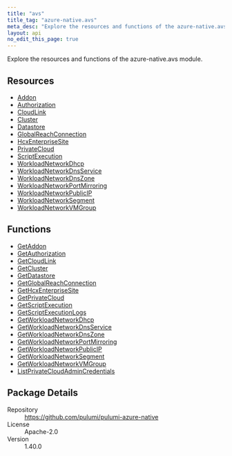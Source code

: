 ```yaml
---
title: "avs"
title_tag: "azure-native.avs"
meta_desc: "Explore the resources and functions of the azure-native.avs module."
layout: api
no_edit_this_page: true
---
```


<!-- WARNING: this file was generated by Pulumi Docs Generator. -->
<!-- Do not edit by hand unless you're certain you know what you are doing! -->

Explore the resources and functions of the azure-native.avs module.

<h2 id="resources">Resources</h2>
<ul class="api">
    <li><a href="addon" title="Addon"><span class="api-symbol api-symbol--resource"></span>Addon</a></li>
    <li><a href="authorization" title="Authorization"><span class="api-symbol api-symbol--resource"></span>Authorization</a></li>
    <li><a href="cloudlink" title="CloudLink"><span class="api-symbol api-symbol--resource"></span>CloudLink</a></li>
    <li><a href="cluster" title="Cluster"><span class="api-symbol api-symbol--resource"></span>Cluster</a></li>
    <li><a href="datastore" title="Datastore"><span class="api-symbol api-symbol--resource"></span>Datastore</a></li>
    <li><a href="globalreachconnection" title="GlobalReachConnection"><span class="api-symbol api-symbol--resource"></span>GlobalReachConnection</a></li>
    <li><a href="hcxenterprisesite" title="HcxEnterpriseSite"><span class="api-symbol api-symbol--resource"></span>HcxEnterpriseSite</a></li>
    <li><a href="privatecloud" title="PrivateCloud"><span class="api-symbol api-symbol--resource"></span>PrivateCloud</a></li>
    <li><a href="scriptexecution" title="ScriptExecution"><span class="api-symbol api-symbol--resource"></span>ScriptExecution</a></li>
    <li><a href="workloadnetworkdhcp" title="WorkloadNetworkDhcp"><span class="api-symbol api-symbol--resource"></span>WorkloadNetworkDhcp</a></li>
    <li><a href="workloadnetworkdnsservice" title="WorkloadNetworkDnsService"><span class="api-symbol api-symbol--resource"></span>WorkloadNetworkDnsService</a></li>
    <li><a href="workloadnetworkdnszone" title="WorkloadNetworkDnsZone"><span class="api-symbol api-symbol--resource"></span>WorkloadNetworkDnsZone</a></li>
    <li><a href="workloadnetworkportmirroring" title="WorkloadNetworkPortMirroring"><span class="api-symbol api-symbol--resource"></span>WorkloadNetworkPortMirroring</a></li>
    <li><a href="workloadnetworkpublicip" title="WorkloadNetworkPublicIP"><span class="api-symbol api-symbol--resource"></span>WorkloadNetworkPublicIP</a></li>
    <li><a href="workloadnetworksegment" title="WorkloadNetworkSegment"><span class="api-symbol api-symbol--resource"></span>WorkloadNetworkSegment</a></li>
    <li><a href="workloadnetworkvmgroup" title="WorkloadNetworkVMGroup"><span class="api-symbol api-symbol--resource"></span>WorkloadNetworkVMGroup</a></li>
</ul>

<h2 id="functions">Functions</h2>
<ul class="api">
    <li><a href="getaddon" title="GetAddon"><span class="api-symbol api-symbol--function"></span>GetAddon</a></li>
    <li><a href="getauthorization" title="GetAuthorization"><span class="api-symbol api-symbol--function"></span>GetAuthorization</a></li>
    <li><a href="getcloudlink" title="GetCloudLink"><span class="api-symbol api-symbol--function"></span>GetCloudLink</a></li>
    <li><a href="getcluster" title="GetCluster"><span class="api-symbol api-symbol--function"></span>GetCluster</a></li>
    <li><a href="getdatastore" title="GetDatastore"><span class="api-symbol api-symbol--function"></span>GetDatastore</a></li>
    <li><a href="getglobalreachconnection" title="GetGlobalReachConnection"><span class="api-symbol api-symbol--function"></span>GetGlobalReachConnection</a></li>
    <li><a href="gethcxenterprisesite" title="GetHcxEnterpriseSite"><span class="api-symbol api-symbol--function"></span>GetHcxEnterpriseSite</a></li>
    <li><a href="getprivatecloud" title="GetPrivateCloud"><span class="api-symbol api-symbol--function"></span>GetPrivateCloud</a></li>
    <li><a href="getscriptexecution" title="GetScriptExecution"><span class="api-symbol api-symbol--function"></span>GetScriptExecution</a></li>
    <li><a href="getscriptexecutionlogs" title="GetScriptExecutionLogs"><span class="api-symbol api-symbol--function"></span>GetScriptExecutionLogs</a></li>
    <li><a href="getworkloadnetworkdhcp" title="GetWorkloadNetworkDhcp"><span class="api-symbol api-symbol--function"></span>GetWorkloadNetworkDhcp</a></li>
    <li><a href="getworkloadnetworkdnsservice" title="GetWorkloadNetworkDnsService"><span class="api-symbol api-symbol--function"></span>GetWorkloadNetworkDnsService</a></li>
    <li><a href="getworkloadnetworkdnszone" title="GetWorkloadNetworkDnsZone"><span class="api-symbol api-symbol--function"></span>GetWorkloadNetworkDnsZone</a></li>
    <li><a href="getworkloadnetworkportmirroring" title="GetWorkloadNetworkPortMirroring"><span class="api-symbol api-symbol--function"></span>GetWorkloadNetworkPortMirroring</a></li>
    <li><a href="getworkloadnetworkpublicip" title="GetWorkloadNetworkPublicIP"><span class="api-symbol api-symbol--function"></span>GetWorkloadNetworkPublicIP</a></li>
    <li><a href="getworkloadnetworksegment" title="GetWorkloadNetworkSegment"><span class="api-symbol api-symbol--function"></span>GetWorkloadNetworkSegment</a></li>
    <li><a href="getworkloadnetworkvmgroup" title="GetWorkloadNetworkVMGroup"><span class="api-symbol api-symbol--function"></span>GetWorkloadNetworkVMGroup</a></li>
    <li><a href="listprivatecloudadmincredentials" title="ListPrivateCloudAdminCredentials"><span class="api-symbol api-symbol--function"></span>ListPrivateCloudAdminCredentials</a></li>
</ul>

<h2 id="package-details">Package Details</h2>
<dl class="package-details">
	<dt>Repository</dt>
	<dd><a href="https://github.com/pulumi/pulumi-azure-native">https://github.com/pulumi/pulumi-azure-native</a></dd>
	<dt>License</dt>
	<dd>Apache-2.0</dd>
	<dt>Version</dt>
	<dd>1.40.0</dd>
</dl>

